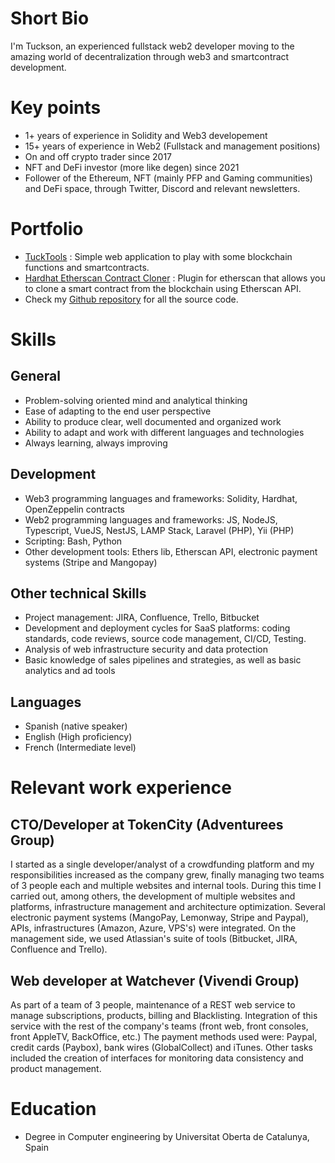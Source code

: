 # Short Bio
I'm Tuckson, an experienced fullstack web2 developer moving to the amazing world of decentralization through web3 and smartcontract development.


# Key points
- 1+ years of experience in Solidity and Web3 developement
- 15+ years of experience in Web2 (Fullstack and management positions)
- On and off crypto trader since 2017
- NFT and DeFi investor (more like degen) since 2021
- Follower of the Ethereum, NFT (mainly PFP and Gaming communities) and DeFi space, through Twitter, Discord and relevant newsletters.


# Portfolio
- [TuckTools](https://www.tucktools.xyz/) : Simple web application to play with some blockchain functions and smartcontracts.
- [Hardhat Etherscan Contract Cloner](https://www.npmjs.com/package/hardhat-etherscan-contract-cloner) : Plugin for etherscan that allows you to clone a smart contract from the blockchain using Etherscan API.
- Check my [Github repository](https://github.com/TucksonDev) for all the source code.


# Skills
## General
- Problem-solving oriented mind and analytical thinking
- Ease of adapting to the end user perspective
- Ability to produce clear, well documented and organized work
- Ability to adapt and work with different languages and technologies
- Always learning, always improving


## Development
- Web3 programming languages and frameworks: Solidity, Hardhat, OpenZeppelin contracts
- Web2 programming languages and frameworks: JS, NodeJS, Typescript, VueJS, NestJS, LAMP Stack, Laravel (PHP), Yii (PHP)
- Scripting: Bash, Python
- Other development tools: Ethers lib, Etherscan API, electronic payment systems (Stripe and Mangopay)

## Other technical Skills
- Project management: JIRA, Confluence, Trello, Bitbucket
- Development and deployment cycles for SaaS platforms: coding standards, code reviews, source code management, CI/CD, Testing.
- Analysis of web infrastructure security and data protection
- Basic knowledge of sales pipelines and strategies, as well as basic analytics and ad tools


## Languages
- Spanish (native speaker)
- English (High proficiency)
- French (Intermediate level)


# Relevant work experience
## CTO/Developer at TokenCity (Adventurees Group)
I started as a single developer/analyst of a crowdfunding platform and my responsibilities increased as the company grew, finally managing two teams of 3 people each and multiple websites and internal tools. During this time I carried out, among others, the development of multiple websites and platforms, infrastructure management and architecture optimization. Several electronic payment systems (MangoPay, Lemonway, Stripe and Paypal), APIs, infrastructures (Amazon, Azure, VPS's) were integrated. On the management side, we used Atlassian's suite of tools (Bitbucket, JIRA, Confluence and Trello).

## Web developer at Watchever (Vivendi Group)
As part of a team of 3 people, maintenance of a REST web service to manage subscriptions, products, billing and Blacklisting. Integration of this service with the rest of the company's teams (front web, front consoles, front AppleTV, BackOffice, etc.) The payment methods used were: Paypal, credit cards (Paybox), bank wires (GlobalCollect) and iTunes. Other tasks included the creation of interfaces for monitoring data consistency and product management.

# Education
- Degree in Computer engineering by Universitat Oberta de Catalunya, Spain
